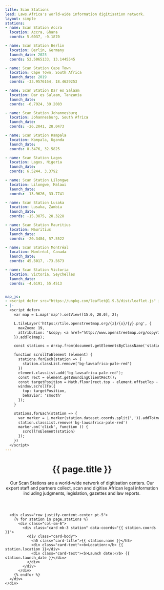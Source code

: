 ```yaml
---
title: Scan Stations
lead: Laws.Africa's world-wide information digitisation network.
layout: simple
stations:
- name: Scan Station Accra
  location: Accra, Ghana
  coords: 5.6037, -0.1870

- name: Scan Station Berlin
  location: Berlin, Germany
  launch_date: 2023
  coords: 52.5065133, 13.1445545

- name: Scan Station Cape Town
  location: Cape Town, South Africa
  launch_date: 2019
  coords: -33.9576164, 18.4629253

- name: Scan Station Dar es Salaam
  location: Dar es Salaam, Tanzania
  launch_date:
  coords: -6.7924, 39.2083

- name: Scan Station Johannesburg
  location: Johannesburg, South Africa
  launch_date:
  coords: -26.2041, 28.0473

- name: Scan Station Kampala
  location: Kampala, Uganda
  launch_date: 
  coords: 0.3476, 32.5825

- name: Scan Station Lagos
  location: Lagos, Nigeria
  launch_date:
  coords: 6.5244, 3.3792

- name: Scan Station Lilongwe
  location: Lilongwe, Malawi
  launch_date:
  coords: -13.9626, 33.7741

- name: Scan Station Lusaka
  location: Lusaka, Zambia
  launch_date:
  coords: -15.3875, 28.3228

- name: Scan Station Mauritius
  location: Mauritius
  launch_date:
  coords: -20.3484, 57.5522

- name: Scan Station Montréal
  location: Montréal, Canada
  launch_date:
  coords: 45.5017, -73.5673

- name: Scan Station Victoria
  location: Victoria, Seychelles
  launch_date:
  coords: -4.6191, 55.4513


map_js:
- <script defer src="https://unpkg.com/leaflet@1.9.3/dist/leaflet.js" integrity="sha256-WBkoXOwTeyKclOHuWtc+i2uENFpDZ9YPdf5Hf+D7ewM=" crossorigin=""></script>
- |-
  <script defer>
    var map = L.map('map').setView([15.0, 20.0], 2);

    L.tileLayer('https://tile.openstreetmap.org/{z}/{x}/{y}.png', {
      maxZoom: 19,
      attribution: '&copy; <a href="http://www.openstreetmap.org/copyright">OpenStreetMap</a>'
    }).addTo(map);

    const stations = Array.from(document.getElementsByClassName('station'))

    function scrollToElement (element) {
      stations.forEach(station => {
        station.classList.remove('bg-lawsafrica-pale-red')
      })
      element.classList.add('bg-lawsafrica-pale-red');
      const rect = element.getBoundingClientRect();
      const targetPosition = Math.floor(rect.top - element.offsetTop - element.offsetHeight);
      window.scrollTo({
        top: targetPosition,
        behavior: 'smooth'
      });
    }

    stations.forEach(station => {
      var marker = L.marker(station.dataset.coords.split(',')).addTo(map)
      station.classList.remove('bg-lawsafrica-pale-red')
      marker.on('click', function () {
        scrollToElement(station)
      });
    })
  </script>
---
```


<div>
  <header class="py-5 bg-lawsafrica-pale-red">
    <div class="container">
      <h1 class="display-4 mb-4">{{ page.title }}</h1>
      <p class="lead">
        Our Scan Stations are a world-wide network of digitisation centers. Our expert staff and partners collect, scan and digitise African legal information including judgments, legislation, gazettes and law reports.
      </p>
    </div>
  </header>

  <section class="py-5">
    <div class="container">
      <div id="map"></div>

      <div class="row justify-content-center pt-5">
        {% for station in page.stations %}
          <div class="col-sm-6">
            <div class="card mb-3 station" data-coords="{{ station.coords }}">
              <div class="card-body">
                <h5 class="card-title">{{ station.name }}</h5>
                <div class="card-text"><b>Location:</b> {{ station.location }}</div>
                <div class="card-text"><b>Launch date:</b> {{ station.launch_date }}</div>
              </div>
            </div>
          </div>
        {% endfor %}
      </div>
    </div>
  </section>
</div>
